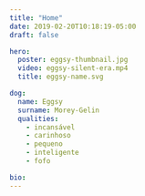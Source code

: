 ```yaml
---
title: "Home"
date: 2019-02-20T10:18:19-05:00
draft: false

hero:
  poster: eggsy-thumbnail.jpg
  video: eggsy-silent-era.mp4
  title: eggsy-name.svg

dog:
  name: Eggsy
  surname: Morey-Gelin
  qualities:
    - incansável
    - carinhoso
    - pequeno
    - inteligente
    - fofo

bio:
---
```

